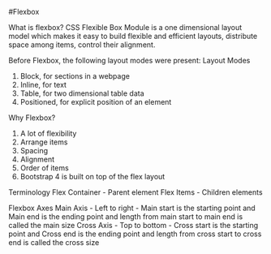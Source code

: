 #Flexbox

What is flexbox?
CSS Flexible Box Module is a one dimensional layout model which makes it easy to build flexible and efficient layouts, distribute space among items, control their alignment.

Before Flexbox, the following layout modes were present:
Layout Modes
1. Block, for sections in a webpage
2. Inline, for text
3. Table, for two dimensional table data
4. Positioned, for explicit position of an element


Why Flexbox?
1. A lot of flexibility
2. Arrange items
3. Spacing
4. Alignment
5. Order of items
6. Bootstrap 4 is built on top of the flex layout

Terminology
Flex Container - Parent element
Flex Items - Children elements

Flexbox Axes
Main Axis - Left to right - Main start is the starting point and Main end is the ending point and length from main start to main end is called the main size
Cross Axis - Top to bottom - Cross start is the starting point and Cross end is the ending point and length from cross start to cross end is called the cross size



